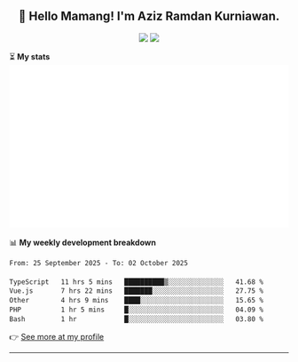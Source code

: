 <h2 align="center">👋 Hello Mamang! I'm Aziz Ramdan Kurniawan.</h2>  
<p align="center">
  <img src="https://komarev.com/ghpvc/?username=azizramdan">
  <img src="https://wakatime.com/badge/user/90056fa0-4c31-4eca-954e-2a3ac05896f9.svg">
</p>
    
⏳ **My stats**  
![](https://raw.githubusercontent.com/azizramdan/github-stats/master/generated/overview.svg#gh-dark-mode-only)

📊 **My weekly development breakdown**
<!--START_SECTION:waka-->

```txt
From: 25 September 2025 - To: 02 October 2025

TypeScript   11 hrs 5 mins   ██████████▒░░░░░░░░░░░░░░   41.68 %
Vue.js       7 hrs 22 mins   ███████░░░░░░░░░░░░░░░░░░   27.75 %
Other        4 hrs 9 mins    ████░░░░░░░░░░░░░░░░░░░░░   15.65 %
PHP          1 hr 5 mins     █░░░░░░░░░░░░░░░░░░░░░░░░   04.09 %
Bash         1 hr            █░░░░░░░░░░░░░░░░░░░░░░░░   03.80 %
```

<!--END_SECTION:waka-->
👉 [See more at my profile](https://wakatime.com/@azizramdan)
***
